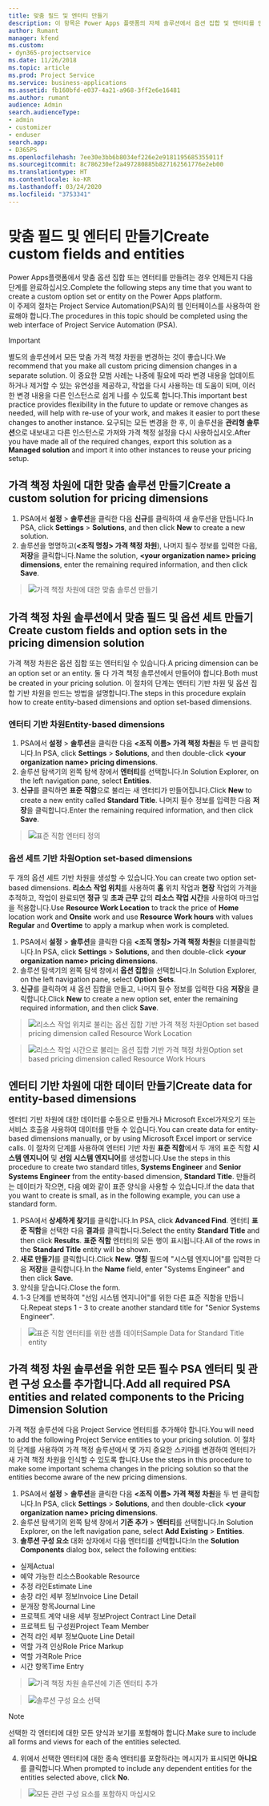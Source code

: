 ```yaml
---
title: 맞춤 필드 및 엔터티 만들기
description: 이 항목은 Power Apps 플랫폼의 자체 솔루션에서 옵션 집합 및 엔터티를 만드는 방법을 설명합니다.
author: Rumant
manager: kfend
ms.custom:
- dyn365-projectservice
ms.date: 11/26/2018
ms.topic: article
ms.prod: Project Service
ms.service: business-applications
ms.assetid: fb160bfd-e037-4a21-a968-3ff2e6e16481
ms.author: rumant
audience: Admin
search.audienceType:
- admin
- customizer
- enduser
search.app:
- D365PS
ms.openlocfilehash: 7ee30e3bb6b8034ef226e2e9181195685355011f
ms.sourcegitcommit: 8c786230ef2a497280885b827162561776e2eb00
ms.translationtype: HT
ms.contentlocale: ko-KR
ms.lasthandoff: 03/24/2020
ms.locfileid: "3753341"
---
```

# <a name="create-custom-fields-and-entities"></a><span data-ttu-id="4e0d6-103">맞춤 필드 및 엔터티 만들기</span><span class="sxs-lookup"><span data-stu-id="4e0d6-103">Create custom fields and entities</span></span> 

<span data-ttu-id="4e0d6-104">Power Apps플랫폼에서 맞춤 옵션 집합 또는 엔터티를 만들려는 경우 언제든지 다음 단계를 완료하십시오.</span><span class="sxs-lookup"><span data-stu-id="4e0d6-104">Complete the following steps any time that you want to create a custom option set or entity on the Power Apps platform.</span></span>  
<span data-ttu-id="4e0d6-105">이 주제의 절차는 Project Service Automation(PSA)의 웹 인터페이스를 사용하여 완료해야 합니다.</span><span class="sxs-lookup"><span data-stu-id="4e0d6-105">The procedures in this topic should be completed using the web interface of Project Service Automation (PSA).</span></span>

> [!IMPORTANT]
> <span data-ttu-id="4e0d6-106">별도의 솔루션에서 모든 맞춤 가격 책정 차원을 변경하는 것이 좋습니다.</span><span class="sxs-lookup"><span data-stu-id="4e0d6-106">We recommend that you make all custom pricing dimension changes in a separate solution.</span></span> <span data-ttu-id="4e0d6-107">이 중요한 모범 사례는 나중에 필요에 따라 변경 내용을 업데이트하거나 제거할 수 있는 유연성을 제공하고, 작업을 다시 사용하는 데 도움이 되며, 이러한 변경 내용을 다른 인스턴스로 쉽게 나를 수 있도록 합니다.</span><span class="sxs-lookup"><span data-stu-id="4e0d6-107">This important best practice provides flexibility in the future to update or remove changes as needed, will help with re-use of your work, and makes it easier to port these changes to another instance.</span></span> <span data-ttu-id="4e0d6-108">요구되는 모든 변경을 한 후, 이 솔루션을 **관리형 솔루션**으로 내보내고 다른 인스턴스로 가져와 가격 책정 설정을 다시 사용하십시오.</span><span class="sxs-lookup"><span data-stu-id="4e0d6-108">After you have made all of the required changes, export this solution as a **Managed solution** and import it into other instances to reuse your pricing setup.</span></span>


## <a name="create-a-custom-solution-for-pricing-dimensions"></a><span data-ttu-id="4e0d6-109">가격 책정 차원에 대한 맞춤 솔루션 만들기</span><span class="sxs-lookup"><span data-stu-id="4e0d6-109">Create a custom solution for pricing dimensions</span></span>
1. <span data-ttu-id="4e0d6-110">PSA에서 **설정** > **솔루션**을 클릭한 다음 **신규**를 클릭하여 새 솔루션을 만듭니다.</span><span class="sxs-lookup"><span data-stu-id="4e0d6-110">In PSA, click **Settings** > **Solutions**, and then click **New** to create a new solution.</span></span> 
2. <span data-ttu-id="4e0d6-111">솔루션을 명명하고(**\<조직 명칭> 가격 책정 차원**), 나머지 필수 정보를 입력한 다음, **저장**을 클릭합니다.</span><span class="sxs-lookup"><span data-stu-id="4e0d6-111">Name the solution, **\<your organization name> pricing dimensions**, enter the remaining required information, and then click **Save**.</span></span>

> ![가격 책정 차원에 대한 맞춤 솔루션 만들기](media/Creation-of-custom-pricing-dimension-solution.PNG)
  
## <a name="create-custom-fields-and-option-sets-in-the-pricing-dimension-solution"></a><span data-ttu-id="4e0d6-113">가격 책정 차원 솔루션에서 맞춤 필드 및 옵션 세트 만들기</span><span class="sxs-lookup"><span data-stu-id="4e0d6-113">Create custom fields and option sets in the pricing dimension solution</span></span>

<span data-ttu-id="4e0d6-114">가격 책정 차원은 옵션 집합 또는 엔터티일 수 있습니다.</span><span class="sxs-lookup"><span data-stu-id="4e0d6-114">A pricing dimension can be an option set or an entity.</span></span> <span data-ttu-id="4e0d6-115">둘 다 가격 책정 솔루션에서 만들어야 합니다.</span><span class="sxs-lookup"><span data-stu-id="4e0d6-115">Both must be created in your pricing solution.</span></span> <span data-ttu-id="4e0d6-116">이 절차의 단계는 엔터티 기반 차원 및 옵션 집합 기반 차원을 만드는 방법을 설명합니다.</span><span class="sxs-lookup"><span data-stu-id="4e0d6-116">The steps in this procedure explain how to create entity-based dimensions and option set-based dimensions.</span></span>

### <a name="entity-based-dimensions"></a><span data-ttu-id="4e0d6-117">엔터티 기반 차원</span><span class="sxs-lookup"><span data-stu-id="4e0d6-117">Entity-based dimensions</span></span>

1. <span data-ttu-id="4e0d6-118">PSA에서 **설정** > **솔루션**을 클릭한 다음  **\<조직 이름> 가격 책정 차원**을 두 번 클릭합니다.</span><span class="sxs-lookup"><span data-stu-id="4e0d6-118">In PSA, click **Settings** > **Solutions**, and then double-click **\<your organization name> pricing dimensions**.</span></span>
2. <span data-ttu-id="4e0d6-119">솔루션 탐색기의 왼쪽 탐색 창에서 **엔터티**를 선택합니다.</span><span class="sxs-lookup"><span data-stu-id="4e0d6-119">In Solution Explorer, on the left navigation pane, select **Entities**.</span></span>
3. <span data-ttu-id="4e0d6-120">**신규**를 클릭하면 **표준 직함**으로 불리는 새 엔터티가 만들어집니다.</span><span class="sxs-lookup"><span data-stu-id="4e0d6-120">Click **New** to create a new entity called **Standard Title**.</span></span> <span data-ttu-id="4e0d6-121">나머지 필수 정보를 입력한 다음 **저장**을 클릭합니다.</span><span class="sxs-lookup"><span data-stu-id="4e0d6-121">Enter the remaining required information, and then click **Save**.</span></span>

> ![표준 직함 엔터티 정의](media/Standard-Title-entity-definition.png)


### <a name="option-set-based-dimensions"></a><span data-ttu-id="4e0d6-123">옵션 세트 기반 차원</span><span class="sxs-lookup"><span data-stu-id="4e0d6-123">Option set-based dimensions</span></span> 
<span data-ttu-id="4e0d6-124">두 개의 옵션 세트 기반 차원을 생성할 수 있습니다.</span><span class="sxs-lookup"><span data-stu-id="4e0d6-124">You can create two option set-based dimensions.</span></span> <span data-ttu-id="4e0d6-125">**리소스 작업 위치**를 사용하여 **홈** 위치 작업과 **현장** 작업의 가격을 추적하고, 작업이 완료되면 **정규** 및 **초과 근무** 값의 **리소스 작업 시간**을 사용하여 마크업을 적용합니다.</span><span class="sxs-lookup"><span data-stu-id="4e0d6-125">Use **Resource Work Location** to track the price of **Home** location work and **Onsite** work and use **Resource Work hours** with values **Regular** and **Overtime** to apply a markup when work is completed.</span></span>


1. <span data-ttu-id="4e0d6-126">PSA에서 **설정** > **솔루션**을 클릭한 다음  **\<조직 명칭> 가격 책정 차원**을 더블클릭합니다.</span><span class="sxs-lookup"><span data-stu-id="4e0d6-126">In PSA, click **Settings** > **Solutions**, and then double-click  **\<your organization name> pricing dimensions**.</span></span> 
2. <span data-ttu-id="4e0d6-127">솔루션 탐색기의 왼쪽 탐색 창에서 **옵션 집합**을 선택합니다.</span><span class="sxs-lookup"><span data-stu-id="4e0d6-127">In Solution Explorer, on the left navigation pane, select  **Option Sets**.</span></span> 
3. <span data-ttu-id="4e0d6-128">**신규**를 클릭하여 새 옵션 집합을 만들고, 나머지 필수 정보를 입력한 다음 **저장**을 클릭합니다.</span><span class="sxs-lookup"><span data-stu-id="4e0d6-128">Click **New** to create a new option set, enter the remaining required information, and then click **Save**.</span></span>

> ![<span data-ttu-id="4e0d6-129">리소스 작업 위치로 불리는 옵션 집합 기반 가격 책정 차원</span><span class="sxs-lookup"><span data-stu-id="4e0d6-129">Option set based pricing dimension called Resource Work Location</span></span> ](media/Option-set-PD-called-Resource-Work-Location.png)

> ![<span data-ttu-id="4e0d6-130">리소스 작업 시간으로 불리는 옵션 집합 기반 가격 책정 차원</span><span class="sxs-lookup"><span data-stu-id="4e0d6-130">Option set based pricing dimension called Resource Work Hours</span></span> ](media/Option-set-PD-called-Resource-Work-Hours.PNG)


## <a name="create-data-for-entity-based-dimensions"></a><span data-ttu-id="4e0d6-131">엔터티 기반 차원에 대한 데이터 만들기</span><span class="sxs-lookup"><span data-stu-id="4e0d6-131">Create data for entity-based dimensions</span></span>

<span data-ttu-id="4e0d6-132">엔터티 기반 차원에 대한 데이터를 수동으로 만들거나 Microsoft Excel가져오기 또는 서비스 호출을 사용하여 데이터를 만들 수 있습니다.</span><span class="sxs-lookup"><span data-stu-id="4e0d6-132">You can create data for entity-based dimensions manually, or by using Microsoft Excel import or service calls.</span></span> <span data-ttu-id="4e0d6-133">이 절차의 단계를 사용하여 엔터티 기반 차원 **표준 직함**에서 두 개의 표준 직함 **시스템 엔지니어** 및 **선임 시스템 엔지니어**를 생성합니다.</span><span class="sxs-lookup"><span data-stu-id="4e0d6-133">Use the steps in this procedure to create two standard titles, **Systems Engineer** and **Senior Systems Engineer** from the entity-based dimension, **Standard Title**.</span></span> <span data-ttu-id="4e0d6-134">만들려는 데이터가 작으면, 다음 예와 같이 표준 양식을 사용할 수 있습니다.</span><span class="sxs-lookup"><span data-stu-id="4e0d6-134">If the data that you want to create is small, as in the following example, you can use a standard form.</span></span>

1. <span data-ttu-id="4e0d6-135">PSA에서 **상세하게 찾기**를 클릭합니다.</span><span class="sxs-lookup"><span data-stu-id="4e0d6-135">In PSA, click **Advanced Find**.</span></span> <span data-ttu-id="4e0d6-136">엔터티 **표준 직함**을 선택한 다음 **결과**를 클릭합니다.</span><span class="sxs-lookup"><span data-stu-id="4e0d6-136">Select the entity **Standard Title** and then click **Results**.</span></span> <span data-ttu-id="4e0d6-137">**표준 직함** 엔터티의 모든 행이 표시됩니다.</span><span class="sxs-lookup"><span data-stu-id="4e0d6-137">All of the rows in the **Standard Title** entity will be shown.</span></span>
2. <span data-ttu-id="4e0d6-138">**새로 만들기**를 클릭합니다.</span><span class="sxs-lookup"><span data-stu-id="4e0d6-138">Click **New**.</span></span> <span data-ttu-id="4e0d6-139">**명칭** 필드에 "시스템 엔지니어"를 입력한 다음 **저장**을 클릭합니다.</span><span class="sxs-lookup"><span data-stu-id="4e0d6-139">In the **Name** field, enter "Systems Engineer" and then click **Save**.</span></span>
3. <span data-ttu-id="4e0d6-140">양식을 닫습니다.</span><span class="sxs-lookup"><span data-stu-id="4e0d6-140">Close the form.</span></span> 
4. <span data-ttu-id="4e0d6-141">1-3 단계를 반복하여 "선임 시스템 엔지니어"를 위한 다른 표준 직함을 만듭니다.</span><span class="sxs-lookup"><span data-stu-id="4e0d6-141">Repeat steps 1 - 3 to create another standard title for "Senior Systems Engineer".</span></span>

> ![<span data-ttu-id="4e0d6-142">표준 직함 엔터티를 위한 샘플 데이터</span><span class="sxs-lookup"><span data-stu-id="4e0d6-142">Sample Data for Standard Title entity</span></span> ](media/ST-data.png)

## <a name="add-all-required-psa-entities-and-related-components-to-the-pricing-dimension-solution"></a><span data-ttu-id="4e0d6-143">가격 책정 차원 솔루션을 위한 모든 필수 PSA 엔터티 및 관련 구성 요소를 추가합니다.</span><span class="sxs-lookup"><span data-stu-id="4e0d6-143">Add all required PSA entities and related components to the Pricing Dimension Solution</span></span>
<span data-ttu-id="4e0d6-144">가격 책정 솔루션에 다음 Project Service 엔터티를 추가해야 합니다.</span><span class="sxs-lookup"><span data-stu-id="4e0d6-144">You will need to add the following Project Service entities to your pricing solution.</span></span> <span data-ttu-id="4e0d6-145">이 절차의 단계를 사용하여 가격 책정 솔루션에서 몇 가지 중요한 스키마를 변경하여 엔터티가 새 가격 책정 차원을 인식할 수 있도록 합니다.</span><span class="sxs-lookup"><span data-stu-id="4e0d6-145">Use the steps in this procedure to make some important schema changes in the pricing solution so that the entities become aware of the new pricing dimensions.</span></span>

1. <span data-ttu-id="4e0d6-146">PSA에서 **설정** > **솔루션**을 클릭한 다음  **\<조직 이름> 가격 책정 차원**을 두 번 클릭합니다.</span><span class="sxs-lookup"><span data-stu-id="4e0d6-146">In PSA, click **Settings** > **Solutions**, and then double-click **\<your organization name> pricing dimensions**.</span></span> 
2. <span data-ttu-id="4e0d6-147">솔루션 탐색기의 왼쪽 탐색 창에서 **기존 추가** > **엔터티**를 선택합니다.</span><span class="sxs-lookup"><span data-stu-id="4e0d6-147">In Solution Explorer, on the left navigation pane, select **Add Existing** > **Entities**.</span></span>
3. <span data-ttu-id="4e0d6-148">**솔루션 구성 요소** 대화 상자에서 다음 엔터티를 선택합니다:</span><span class="sxs-lookup"><span data-stu-id="4e0d6-148">In the **Solution Components** dialog box, select the following entities:</span></span>

- <span data-ttu-id="4e0d6-149">실제</span><span class="sxs-lookup"><span data-stu-id="4e0d6-149">Actual</span></span>
- <span data-ttu-id="4e0d6-150">예약 가능한 리소스</span><span class="sxs-lookup"><span data-stu-id="4e0d6-150">Bookable Resource</span></span>
- <span data-ttu-id="4e0d6-151">추정 라인</span><span class="sxs-lookup"><span data-stu-id="4e0d6-151">Estimate Line</span></span>
- <span data-ttu-id="4e0d6-152">송장 라인 세부 정보</span><span class="sxs-lookup"><span data-stu-id="4e0d6-152">Invoice Line Detail</span></span>
- <span data-ttu-id="4e0d6-153">분개장 항목</span><span class="sxs-lookup"><span data-stu-id="4e0d6-153">Journal Line</span></span>
- <span data-ttu-id="4e0d6-154">프로젝트 계약 내용 세부 정보</span><span class="sxs-lookup"><span data-stu-id="4e0d6-154">Project Contract Line Detail</span></span>
- <span data-ttu-id="4e0d6-155">프로젝트 팀 구성원</span><span class="sxs-lookup"><span data-stu-id="4e0d6-155">Project Team Member</span></span>
- <span data-ttu-id="4e0d6-156">견적 라인 세부 정보</span><span class="sxs-lookup"><span data-stu-id="4e0d6-156">Quote Line Detail</span></span>
- <span data-ttu-id="4e0d6-157">역할 가격 인상</span><span class="sxs-lookup"><span data-stu-id="4e0d6-157">Role Price Markup</span></span>
- <span data-ttu-id="4e0d6-158">역할 가격</span><span class="sxs-lookup"><span data-stu-id="4e0d6-158">Role Price</span></span> 
- <span data-ttu-id="4e0d6-159">시간 항목</span><span class="sxs-lookup"><span data-stu-id="4e0d6-159">Time Entry</span></span> 

> ![가격 책정 차원 솔루션에 기존 엔터티 추가](media/Existing-entities-to-PD-solution.png)

> ![솔루션 구성 요소 선택](media/Dimension-Components.png)

> [!NOTE]
> <span data-ttu-id="4e0d6-162">선택한 각 엔터티에 대한 모든 양식과 보기를 포함해야 합니다.</span><span class="sxs-lookup"><span data-stu-id="4e0d6-162">Make sure to include all forms and views for each of the entities selected.</span></span>

4. <span data-ttu-id="4e0d6-163">위에서 선택한 엔터티에 대한 종속 엔터티를 포함하라는 메시지가 표시되면 **아니요**를 클릭합니다.</span><span class="sxs-lookup"><span data-stu-id="4e0d6-163">When prompted to include any dependent entities for the entities selected above, click **No**.</span></span>

> ![모든 관련 구성 요소를 포함하지 마십시오](media/Do-not-include-required.png)


